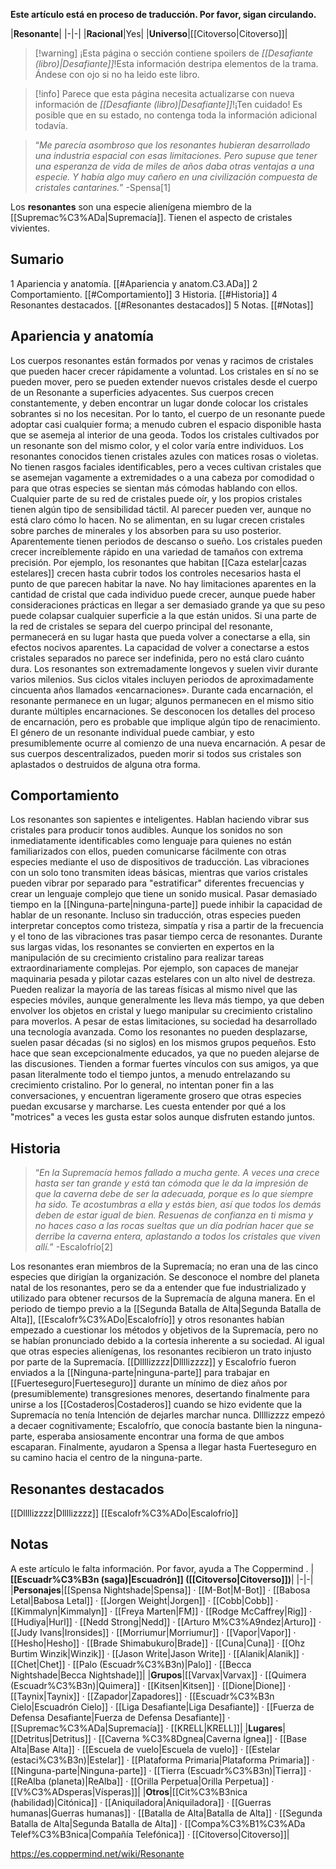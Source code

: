**Este artículo está en proceso de traducción. Por favor, sigan circulando.**


|**Resonante**|
|-|-|
|**Racional**|Yes|
|**Universo**|[[Citoverso\|Citoverso]]|

> [!warning] ¡Esta página o sección contiene spoilers de *[[Desafiante (libro)\|Desafiante]]*!Esta información destripa elementos de la trama.  Ándese con ojo si no ha leido este libro.

> [!info] Parece que esta página necesita actualizarse con nueva información de *[[Desafiante (libro)\|Desafiante]]*!¡Ten cuidado! Es posible que en su estado, no contenga toda la información adicional todavía.

>“*Me parecía asombroso que los resonantes hubieran desarrollado una industria espacial con esas limitaciones. Pero supuse que tener una esperanza de vida de miles de años daba otras ventajas a una especie. Y había algo muy cañero en una civilización compuesta de cristales cantarines.*”
\-Spensa[1]


Los **resonantes** son una especie alienígena miembro de la [[Supremac%C3%ADa\|Supremacía]]. Tienen el aspecto de cristales vivientes.

## Sumario

1 Apariencia y anatomía. [[#Apariencia y anatom.C3.ADa]] 
2 Comportamiento. [[#Comportamiento]] 
3 Historia. [[#Historia]] 
4 Resonantes destacados. [[#Resonantes destacados]] 
5 Notas. [[#Notas]] 


## Apariencia y anatomía
Los cuerpos resonantes están formados por venas y racimos de cristales que pueden hacer crecer rápidamente a voluntad. Los cristales en sí no se pueden mover, pero se pueden extender nuevos cristales desde el cuerpo de un Resonante a superficies adyacentes. Sus cuerpos crecen constantemente, y deben encontrar un lugar donde colocar los cristales sobrantes si no los necesitan. Por lo tanto, el cuerpo de un resonante puede adoptar casi cualquier forma; a menudo cubren el espacio disponible hasta que se asemeja al interior de una geoda.
Todos los cristales cultivados por un resonante son del mismo color, y el color varía entre individuos. Los resonantes conocidos tienen cristales azules con matices rosas o violetas. No tienen rasgos faciales identificables, pero a veces cultivan cristales que se asemejan vagamente a extremidades o a una cabeza por comodidad o para que otras especies se sientan más cómodas hablando con ellos. Cualquier parte de su red de cristales puede oír, y los propios cristales tienen algún tipo de sensibilidad táctil. Al parecer pueden ver, aunque no está claro cómo lo hacen. No se alimentan, en su lugar crecen cristales sobre parches de minerales y los absorben para su uso posterior. Aparentemente tienen periodos de descanso o sueño.
Los cristales pueden crecer increíblemente rápido en una variedad de tamaños con extrema precisión. Por ejemplo, los resonantes que habitan [[Caza estelar\|cazas estelares]] crecen hasta cubrir todos los controles necesarios hasta el punto de que parecen habitar la nave. No hay limitaciones aparentes en la cantidad de cristal que cada individuo puede crecer, aunque puede haber consideraciones prácticas en llegar a ser demasiado grande ya que su peso puede colapsar cualquier superficie a la que están unidos. Si una parte de la red de cristales se separa del cuerpo principal del resonante, permanecerá en su lugar hasta que pueda volver a conectarse a ella, sin efectos nocivos aparentes. La capacidad de volver a conectarse a estos cristales separados no parece ser indefinida, pero no está claro cuánto dura.
Los resonantes son extremadamente longevos y suelen vivir durante varios milenios. Sus ciclos vitales incluyen periodos de aproximadamente cincuenta años llamados «encarnaciones». Durante cada encarnación, el resonante permanece en un lugar; algunos permanecen en el mismo sitio durante múltiples encarnaciones. Se desconocen los detalles del proceso de encarnación, pero es probable que implique algún tipo de renacimiento. El género de un resonante individual puede cambiar, y esto presumiblemente ocurre al comienzo de una nueva encarnación. A pesar de sus cuerpos descentralizados, pueden morir si todos sus cristales son aplastados o destruidos de alguna otra forma.

## Comportamiento
Los resonantes son sapientes e inteligentes. Hablan haciendo vibrar sus cristales para producir tonos audibles. Aunque los sonidos no son inmediatamente identificables como lenguaje para quienes no están familiarizados con ellos, pueden comunicarse fácilmente con otras especies mediante el uso de dispositivos de traducción. Las vibraciones con un solo tono transmiten ideas básicas, mientras que varios cristales pueden vibrar por separado para "estratificar" diferentes frecuencias y crear un lenguaje complejo que tiene un sonido musical. Pasar demasiado tiempo en la [[Ninguna-parte\|ninguna-parte]] puede inhibir la capacidad de hablar de un resonante. Incluso sin traducción, otras especies pueden interpretar conceptos como tristeza, simpatía y risa a partir de la frecuencia y el tono de las vibraciones tras pasar tiempo cerca de resonantes.
Durante sus largas vidas, los resonantes se convierten en expertos en la manipulación de su crecimiento cristalino para realizar tareas extraordinariamente complejas. Por ejemplo, son capaces de manejar maquinaria pesada y pilotar cazas estelares con un alto nivel de destreza. Pueden realizar la mayoría de las tareas físicas al mismo nivel que las especies móviles, aunque generalmente les lleva más tiempo, ya que deben envolver los objetos en cristal y luego manipular su crecimiento cristalino para moverlos. A pesar de estas limitaciones, su sociedad ha desarrollado una tecnología avanzada.
Como los resonantes no pueden desplazarse, suelen pasar décadas (si no siglos) en los mismos grupos pequeños. Esto hace que sean excepcionalmente educados, ya que no pueden alejarse de las discusiones. Tienden a formar fuertes vínculos con sus amigos, ya que pasan literalmente todo el tiempo juntos, a menudo entrelazando su crecimiento cristalino. Por lo general, no intentan poner fin a las conversaciones, y encuentran ligeramente grosero que otras especies puedan excusarse y marcharse. Les cuesta entender por qué a los "motrices" a veces les gusta estar solos aunque disfruten estando juntos.

## Historia
>“*En la Supremacía hemos fallado a mucha gente. A veces una crece hasta ser tan grande y está tan cómoda que le da la impresión de que la caverna debe de ser la adecuada, porque es lo que siempre ha sido. Te acostumbras a ella y estás bien, así que todos los demás deben de estar igual de bien. Resuenas de confianza en ti misma y no haces caso a las rocas sueltas que un día podrían hacer que se derribe la caverna entera, aplastando a todos los cristales que viven allí.*”
\-Escalofrío[2]


Los resonantes eran miembros de la Supremacía; no eran una de las cinco especies que dirigían la organización. Se desconoce el nombre del planeta natal de los resonantes, pero se da a entender que fue industrializado y utilizado para obtener recursos de la Supremacía de alguna manera. En el periodo de tiempo previo a la [[Segunda Batalla de Alta\|Segunda Batalla de Alta]], [[Escalofr%C3%ADo\|Escalofrío]] y otros resonantes habían empezado a cuestionar los métodos y objetivos de la Supremacía, pero no se habían pronunciado debido a la cortesía inherente a su sociedad. Al igual que otras especies alienígenas, los resonantes recibieron un trato injusto por parte de la Supremacía. [[Dllllizzzz\|Dllllizzzz]] y Escalofrío fueron enviados a la [[Ninguna-parte\|ninguna-parte]] para trabajar en [[Fuerteseguro\|Fuerteseguro]] durante un mínimo de diez años por (presumiblemente) transgresiones menores, desertando finalmente para unirse a los [[Costaderos\|Costaderos]] cuando se hizo evidente que la Supremacía no tenía Intención de dejarles marchar nunca. Dllllizzzz empezó a decaer cognitivamente; Escalofrío, que conocía bastante bien la ninguna-parte, esperaba ansiosamente encontrar una forma de que ambos escaparan. Finalmente, ayudaron a Spensa a llegar hasta Fuerteseguro en su camino hacia el centro de la ninguna-parte.

## Resonantes destacados
[[Dllllizzzz\|Dllllizzzz]]
[[Escalofr%C3%ADo\|Escalofrío]]
## Notas

A este artículo le falta información. Por favor, ayuda a The Coppermind .
|**[[Escuadr%C3%B3n (saga)\|Escuadrón]] ([[Citoverso\|Citoverso]])**|
|-|-|
|**Personajes**|[[Spensa Nightshade\|Spensa]] · [[M-Bot\|M-Bot]] · [[Babosa Letal\|Babosa Letal]] · [[Jorgen Weight\|Jorgen]] · [[Cobb\|Cobb]] · [[Kimmalyn\|Kimmalyn]] · [[Freya Marten\|FM]] · [[Rodge McCaffrey\|Rig]] · [[Hudiya\|Hurl]] · [[Nedd Strong\|Nedd]] · [[Arturo M%C3%A9ndez\|Arturo]] · [[Judy Ivans\|Ironsides]] · [[Morriumur\|Morriumur]] · [[Vapor\|Vapor]] · [[Hesho\|Hesho]] · [[Brade Shimabukuro\|Brade]] · [[Cuna\|Cuna]] · [[Ohz Burtim Winzik\|Winzik]] · [[Jason Write\|Jason Write]] · [[Alanik\|Alanik]] · [[Chet\|Chet]] · [[Palo (Escuadr%C3%B3n)\|Palo]] · [[Becca Nightshade\|Becca Nightshade]]|
|**Grupos**|[[Varvax\|Varvax]] · [[Quimera (Escuadr%C3%B3n)\|Quimera]] · [[Kitsen\|Kitsen]] · [[Dione\|Dione]] · [[Taynix\|Taynix]] · [[Zapador\|Zapadores]] · [[Escuadr%C3%B3n Cielo\|Escuadrón Cielo]] · [[Liga Desafiante\|Liga Desafiante]] · [[Fuerza de Defensa Desafiante\|Fuerza de Defensa Desafiante]] · [[Supremac%C3%ADa\|Supremacía]] · [[KRELL\|KRELL]]|
|**Lugares**|[[Detritus\|Detritus]] · [[Caverna %C3%8Dgnea\|Caverna Ígnea]] · [[Base Alta\|Base Alta]] · [[Escuela de vuelo\|Escuela de vuelo]] · [[Estelar (estaci%C3%B3n)\|Estelar]] · [[Plataforma Primaria\|Plataforma Primaria]] · [[Ninguna-parte\|Ninguna-parte]] · [[Tierra (Escuadr%C3%B3n)\|Tierra]] · [[ReAlba (planeta)\|ReAlba]] · [[Orilla Perpetua\|Orilla Perpetua]] · [[V%C3%ADsperas\|Vísperas]]|
|**Otros**|[[Cit%C3%B3nica (habilidad)\|Citónica]] · [[Aniquiladora\|Aniquiladora]] · [[Guerras humanas\|Guerras humanas]] · [[Batalla de Alta\|Batalla de Alta]] · [[Segunda Batalla de Alta\|Segunda Batalla de Alta]] · [[Compa%C3%B1%C3%ADa Telef%C3%B3nica\|Compañía Telefónica]] · [[Citoverso\|Citoverso]]|



https://es.coppermind.net/wiki/Resonante
